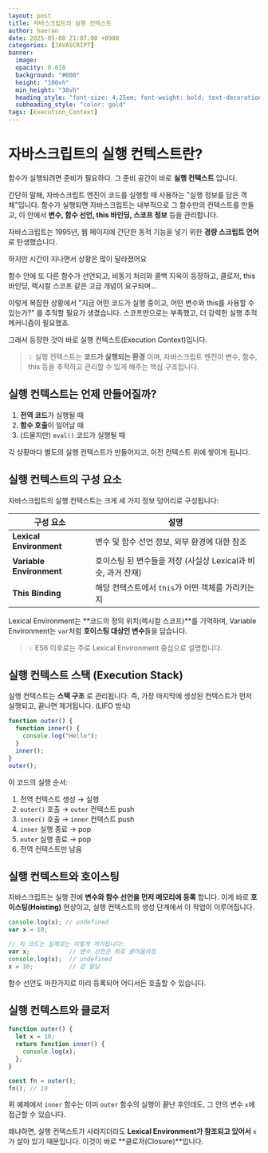 ```yaml
---
layout: post
title: 자바스크립트의 실행 컨텍스트
author: haeran
date: 2025-05-08 21:07:00 +0900 
categories: [JAVASCRIPT]
banner:
  image:
  opacity: 0.618
  background: "#000"
  height: "100vh"
  min_height: "38vh"
  heading_style: "font-size: 4.25em; font-weight: bold; text-decoration: underline"
  subheading_style: "color: gold"
tags: [Execution_Context]
---
```


# 자바스크립트의 실행 컨텍스트란?

함수가 실행되려면 준비가 필요하다. 그 준비 공간이 바로 **실행 컨텍스트** 입니다.

간단히 말해, 자바스크립트 엔진이 코드를 실행할 때 사용하는 "실행 정보를 담은 객체"입니다.
함수가 실행되면 자바스크립트는 내부적으로 그 함수만의 컨텍스트를 만들고,
이 안에서 **변수, 함수 선언, this 바인딩, 스코프 정보** 등을 관리합니다.

자바스크립트는 1995년, 웹 페이지에 간단한 동적 기능을 넣기 위한 **경량 스크립트 언어** 로 탄생했습니다.

하지만 시간이 지나면서 상황은 많이 달라졌어요

함수 안에 또 다른 함수가 선언되고, 비동기 처리와 콜백 지옥이 등장하고, 클로저, this 바인딩, 렉시컬 스코프 같은 고급 개념이 요구되며...

이렇게 복잡한 상황에서 "지금 어떤 코드가 실행 중이고, 어떤 변수와 this를 사용할 수 있는가?" 를 추적할 필요가 생겼습니다.
스코프만으로는 부족했고, 더 강력한 실행 추적 메커니즘이 필요했죠.

그래서 등장한 것이 바로 실행 컨텍스트(Execution Context)입니다.

> 💡 실행 컨텍스트는 **코드가 실행되는 환경** 이며, 자바스크립트 엔진이 변수, 함수, this 등을 추적하고 관리할 수 있게 해주는 핵심 구조입니다.

## 실행 컨텍스트는 언제 만들어질까?

1. **전역 코드**가 실행될 때
2. **함수 호출**이 일어날 때
3. (드물지만) `eval()` 코드가 실행될 때

각 상황마다 별도의 실행 컨텍스트가 만들어지고, 이전 컨텍스트 위에 쌓이게 됩니다.

## 실행 컨텍스트의 구성 요소

자바스크립트의 실행 컨텍스트는 크게 세 가지 정보 덩어리로 구성됩니다:

| 구성 요소                    | 설명                                      |
| ------------------------ | --------------------------------------- |
| **Lexical Environment**  | 변수 및 함수 선언 정보, 외부 환경에 대한 참조             |
| **Variable Environment** | 호이스팅 된 변수들을 저장 (사실상 Lexical과 비슷, 과거 잔재) |
| **This Binding**         | 해당 컨텍스트에서 `this`가 어떤 객체를 가리키는지          |

Lexical Environment는 \*\*코드의 정의 위치(렉시컬 스코프)\*\*를 기억하며,
Variable Environment는 `var`처럼 **호이스팅 대상인 변수**들을 담습니다.

> 💡 ES6 이후로는 주로 Lexical Environment 중심으로 설명합니다.

## 실행 컨텍스트 스택 (Execution Stack)

실행 컨텍스트는 **스택 구조** 로 관리됩니다.
즉, 가장 마지막에 생성된 컨텍스트가 먼저 실행되고, 끝나면 제거됩니다. (LIFO 방식)

```js
function outer() {
  function inner() {
    console.log("Hello");
  }
  inner();
}
outer();
```

이 코드의 실행 순서:

1. 전역 컨텍스트 생성 → 실행
2. `outer()` 호출 → `outer` 컨텍스트 push
3. `inner()` 호출 → `inner` 컨텍스트 push
4. `inner` 실행 종료 → pop
5. `outer` 실행 종료 → pop
6. 전역 컨텍스트만 남음

## 실행 컨텍스트와 호이스팅

자바스크립트는 실행 전에 **변수와 함수 선언을 먼저 메모리에 등록** 합니다.
이게 바로 **호이스팅(Hoisting)** 현상이고,
실행 컨텍스트의 생성 단계에서 이 작업이 이루어집니다.

```js
console.log(x); // undefined
var x = 10;

// 위 코드는 실제로는 이렇게 처리됩니다:
var x;           // 변수 선언은 위로 끌어올려짐
console.log(x);  // undefined
x = 10;          // 값 할당
```

함수 선언도 마찬가지로 미리 등록되어 어디서든 호출할 수 있습니다.

## 실행 컨텍스트와 클로저

```js
function outer() {
  let x = 10;
  return function inner() {
    console.log(x);
  };
}

const fn = outer();
fn(); // 10
```

위 예제에서 `inner` 함수는 이미 `outer` 함수의 실행이 끝난 후인데도,
그 안의 변수 `x`에 접근할 수 있습니다.

왜냐하면, 실행 컨텍스트가 사라지더라도 **Lexical Environment가 참조되고 있어서**
`x`가 살아 있기 때문입니다. 이것이 바로 \*\*클로저(Closure)\*\*입니다.
